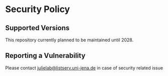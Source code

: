 # Security Policy

## Supported Versions

This repository currently planned to be maintained until 2028.


## Reporting a Vulnerability

Please contact julielab@listserv.uni-jena.de in case of security related issue
